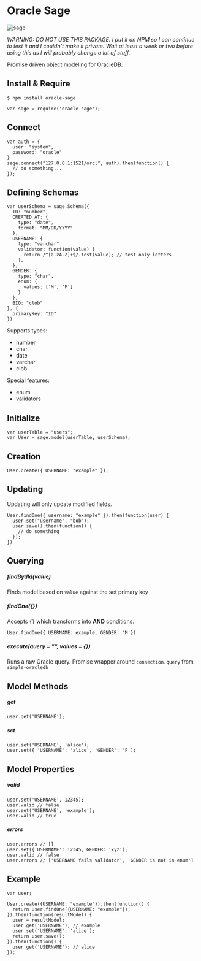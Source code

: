 # Oracle Sage

![sage](http://i.imgur.com/TR5LYwo.png)

*WARNING: DO NOT USE THIS PACKAGE. I put it on NPM so I can continue to test it and I couldn't make it private. Wait at least a week or two before using this as I will probably change a lot of stuff.*

Promise driven object modeling for OracleDB.

## Install & Require

`$ npm install oracle-sage`

```
var sage = require('oracle-sage');
```

## Connect

```
var auth = {
  user: "system",
  password: "oracle"
}
sage.connect("127.0.0.1:1521/orcl", auth).then(function() {
  // do something...
});

```

## Defining Schemas

```
var userSchema = sage.Schema({
  ID: "number",
  CREATED_AT: {
    type: "date",
    format: "MM/DD/YYYY"
  },  
  USERNAME: {
    type: "varchar"
    validator: function(value) {
      return /^[a-zA-Z]+$/.test(value); // test only letters
    },    
  },
  GENDER: {
    type: "char",
    enum: {
      values: ['M', 'F']
    }
  },
  BIO: "clob"
}, {
  primaryKey: "ID"
})
```

Supports types:

- number
- char
- date
- varchar
- clob

Special features:

- enum 
- validators

## Initialize

```
var userTable = "users";
var User = sage.model(userTable, userSchema);
```

## Creation

```
User.create({ USERNAME: "example" });
```

## Updating

Updating will only update modified fields.

```
User.findOne({ username: "example" }).then(function(user) {
  user.set("username", "bob");
  user.save().then(function() {
    // do something
  });
})
```

## Querying

##### findBydId(value)

Finds model based on `value` against the set primary key

##### findOne({})

Accepts `{}` which transforms into **AND** conditions.

```
User.findOne({ USERNAME: example, GENDER: 'M'})
```

##### execute(query = "", values = {})

Runs a raw Oracle query. Promise wrapper around `connection.query` from `simple-oracledb`

## Model Methods

##### get

```
user.get('USERNAME');
```

##### set

```
user.set('USERNAME', 'alice');
user.set({ 'USERNAME': 'alice', 'GENDER': 'F');
```

## Model Properties


##### valid

```
user.set('USERNAME', 12345);
user.valid // false
user.set('USERNAME', 'example');
user.valid // true
```

##### errors

```
user.errors // []
user.set({'USERNAME': 12345, GENDER: 'xyz');
user.valid // false
user.errors // ['USERNAME fails validator', 'GENDER is not in enum']
```

## Example

```
var user;

User.create({USERNAME: "example"}).then(function() {
  return User.findOne({USERNAME: "example"});
}).then(function(resultModel) {
  user = resultModel;  
  user.get('USERNAME'); // example
  user.set('USERNAME', 'alice');
  return user.save();
}).then(function() {
  user.get('USERNAME'); // alice
});
            
```